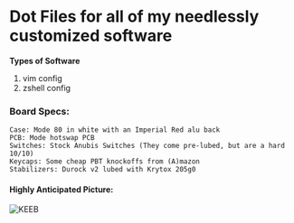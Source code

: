 # Dot Files for all of my needlessly customized software

**Types of Software**
1. vim config
2. zshell config

### Board Specs:

	Case: Mode 80 in white with an Imperial Red alu back
	PCB: Mode hotswap PCB
	Switches: Stock Anubis Switches (They come pre-lubed, but are a hard 10/10)
	Keycaps: Some cheap PBT knockoffs from (A)mazon
	Stabilizers: Durock v2 lubed with Krytox 205g0

#### Highly Anticipated Picture:

![KEEB](https://user-images.githubusercontent.com/69795685/125402251-3044c900-e382-11eb-80c7-a2039f72a581.png)
